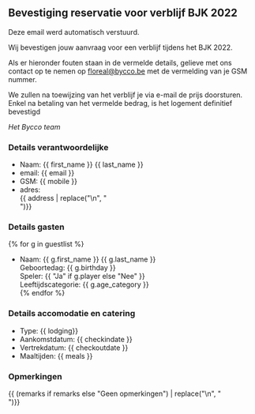 ## Bevestiging reservatie voor verblijf BJK 2022

Deze email werd automatisch verstuurd.

Wij bevestigen jouw aanvraag voor een verblijf tijdens het BJK 2022.

Als er hieronder fouten staan in de vermelde details, gelieve met ons contact op te nemen op floreal@bycco.be met de vermelding van je GSM nummer.

We zullen na toewijzing van het verblijf je via e-mail de prijs doorsturen. Enkel na betaling van het vermelde bedrag, is het logement definitief bevestigd

_Het Bycco team_

### Details verantwoordelijke

 - Naam: {{ first_name }} {{ last_name }}
 - email: {{ email }}
 - GSM: {{ mobile }}
 - adres: <br>{{ address | replace("\n", "<br>")}}

### Details gasten

{% for g in guestlist %}
  - Naam: {{ g.first_name }} {{ g.last_name }} <br>
    Geboortedag: {{ g.birthday }} <br>
    Speler: {{ "Ja" if g.player else "Nee" }} <br>
    Leeftijdscategorie: {{ g.age_category }} <br>
{% endfor %}
          
### Details accomodatie en catering

 - Type: {{ lodging}}
 - Aankomstdatum: {{ checkindate }}
 - Vertrekdatum:  {{ checkoutdate }}
 - Maaltijden: {{ meals }}

### Opmerkingen

{{ (remarks if remarks else "Geen opmerkingen")  | replace("\n", "<br>")}}

